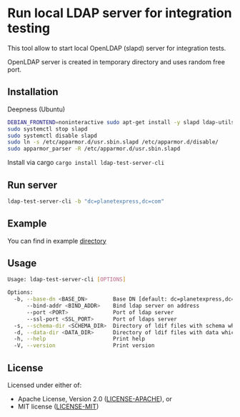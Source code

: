 #  Run local LDAP server for integration testing

This tool allow to start local OpenLDAP (slapd) server for integration tests.

OpenLDAP server is created in temporary directory and uses random free port.

## Installation

Deepness (Ubuntu)
```sh
DEBIAN_FRONTEND=noninteractive sudo apt-get install -y slapd ldap-utils openssl
sudo systemctl stop slapd
sudo systemctl disable slapd
sudo ln -s /etc/apparmor.d/usr.sbin.slapd /etc/apparmor.d/disable/
sudo apparmor_parser -R /etc/apparmor.d/usr.sbin.slapd
```

Install via cargo
``
cargo install ldap-test-server-cli
``

## Run server

```sh
ldap-test-server-cli -b "dc=planetexpress,dc=com" 
```

## Example

You can find in example [directory](./example/)

## Usage

```sh
Usage: ldap-test-server-cli [OPTIONS]

Options:
  -b, --base-dn <BASE_DN>        Base DN [default: dc=planetexpress,dc=com]
      --bind-addr <BIND_ADDR>    Bind ldap server on address
      --port <PORT>              Port of ldap server
      --ssl-port <SSL_PORT>      Port of ldaps server
  -s, --schema-dir <SCHEMA_DIR>  Directory of ldif files with schema which be installed in database 0
  -d, --data-dir <DATA_DIR>      Directory of ldif files with data which be installed in database 1
  -h, --help                     Print help
  -V, --version                  Print version
```

## License

Licensed under either of:

* Apache License, Version 2.0 ([LICENSE-APACHE](../LICENSE-APACHE)), or
* MIT license ([LICENSE-MIT](../LICENSE-MIT))
